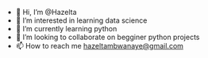 - 👋 Hi, I’m @Hazelta
- 👀 I’m interested in learning data science
- 🌱 I’m currently learning python
- 💞️ I’m looking to collaborate on begginer python projects
- 📫 How to reach me hazeltambwanaye@gmail.com

<!---
Hazelta/Hazelta is a ✨ special ✨ repository because its `README.md` (this file) appears on your GitHub profile.
You can click the Preview link to take a look at your changes.
--->
